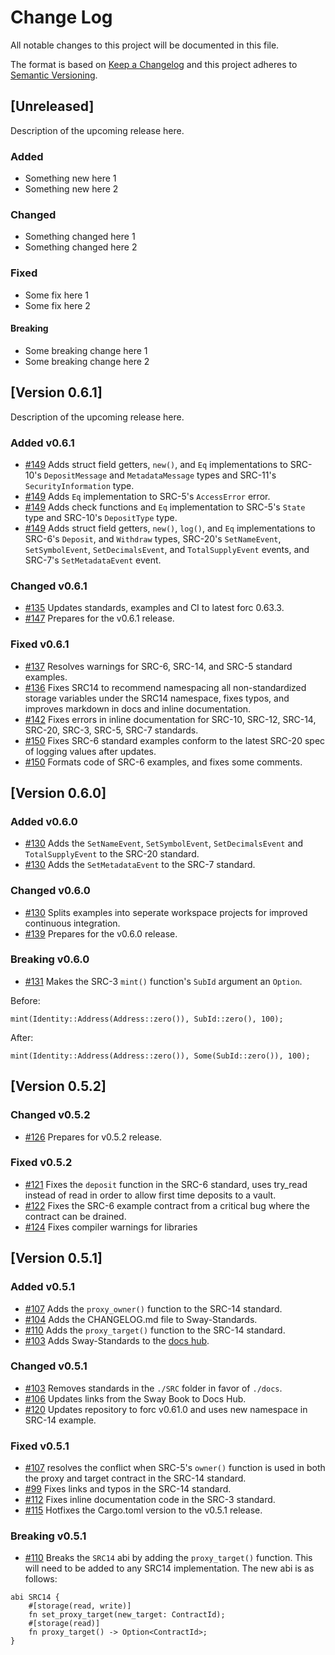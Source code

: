 # Change Log

All notable changes to this project will be documented in this file.

The format is based on [Keep a Changelog](http://keepachangelog.com/)
and this project adheres to [Semantic Versioning](http://semver.org/).

## [Unreleased]

Description of the upcoming release here.

### Added

- Something new here 1
- Something new here 2

### Changed

- Something changed here 1
- Something changed here 2

### Fixed

- Some fix here 1
- Some fix here 2

#### Breaking

- Some breaking change here 1
- Some breaking change here 2

## [Version 0.6.1]

Description of the upcoming release here.

### Added v0.6.1

- [#149](https://github.com/FuelLabs/sway-standards/pull/149) Adds struct field getters, `new()`, and `Eq` implementations to SRC-10's `DepositMessage` and `MetadataMessage` types and SRC-11's `SecurityInformation` type.
- [#149](https://github.com/FuelLabs/sway-standards/pull/149) Adds `Eq` implementation to SRC-5's `AccessError` error.
- [#149](https://github.com/FuelLabs/sway-standards/pull/149) Adds check functions and `Eq` implementation to SRC-5's `State` type and SRC-10's `DepositType` type.
- [#149](https://github.com/FuelLabs/sway-standards/pull/149) Adds struct field getters, `new()`, `log()`, and `Eq` implementations to SRC-6's `Deposit`, and `Withdraw` types, SRC-20's `SetNameEvent`, `SetSymbolEvent`, `SetDecimalsEvent`, and `TotalSupplyEvent` events, and SRC-7's `SetMetadataEvent` event.

### Changed v0.6.1

- [#135](https://github.com/FuelLabs/sway-standards/pull/135) Updates standards, examples and CI to latest forc 0.63.3.
- [#147](https://github.com/FuelLabs/sway-standards/pull/147) Prepares for the v0.6.1 release.

### Fixed v0.6.1

- [#137](https://github.com/FuelLabs/sway-standards/pull/137) Resolves warnings for SRC-6, SRC-14, and SRC-5 standard examples.
- [#136](https://github.com/FuelLabs/sway-standards/pull/136) Fixes SRC14 to recommend namespacing all non-standardized storage variables under the SRC14 namespace, fixes typos, and improves markdown in docs and inline documentation.
- [#142](https://github.com/FuelLabs/sway-standards/pull/142) Fixes errors in inline documentation for SRC-10, SRC-12, SRC-14, SRC-20, SRC-3, SRC-5, SRC-7 standards.
- [#150](https://github.com/FuelLabs/sway-standards/pull/150) Fixes SRC-6 standard examples conform to the latest SRC-20 spec of logging values after updates.
- [#150](https://github.com/FuelLabs/sway-standards/pull/150) Formats code of SRC-6 examples, and fixes some comments.

## [Version 0.6.0]

### Added v0.6.0

- [#130](https://github.com/FuelLabs/sway-standards/pull/130) Adds the `SetNameEvent`, `SetSymbolEvent`, `SetDecimalsEvent` and `TotalSupplyEvent` to the SRC-20 standard.
- [#130](https://github.com/FuelLabs/sway-standards/pull/130) Adds the `SetMetadataEvent` to the SRC-7 standard.

### Changed v0.6.0

- [#130](https://github.com/FuelLabs/sway-standards/pull/130) Splits examples into seperate workspace projects for improved continuous integration.
- [#139](https://github.com/FuelLabs/sway-standards/pull/139) Prepares for the v0.6.0 release.

### Breaking v0.6.0

- [#131](https://github.com/FuelLabs/sway-standards/pull/131) Makes the SRC-3 `mint()` function's `SubId` argument an `Option`.

Before:

```sway
mint(Identity::Address(Address::zero()), SubId::zero(), 100);
```

After:

```sway
mint(Identity::Address(Address::zero()), Some(SubId::zero()), 100);
```

## [Version 0.5.2]

### Changed v0.5.2

- [#126](https://github.com/FuelLabs/sway-standards/pull/126) Prepares for v0.5.2 release.

### Fixed v0.5.2

- [#121](https://github.com/FuelLabs/sway-standards/pull/121) Fixes the `deposit` function in the SRC-6 standard, uses try_read instead of read in order to allow first time deposits to a vault.
- [#122](https://github.com/FuelLabs/sway-standards/pull/122) Fixes the SRC-6 example contract from a critical bug where the contract can be drained.
- [#124](https://github.com/FuelLabs/sway-standards/pull/124) Fixes compiler warnings for libraries

## [Version 0.5.1]

### Added v0.5.1

- [#107](https://github.com/FuelLabs/sway-standards/pull/107) Adds the `proxy_owner()` function to the SRC-14 standard.
- [#104](https://github.com/FuelLabs/sway-standards/pull/104) Adds the CHANGELOG.md file to Sway-Standards.
- [#110](https://github.com/FuelLabs/sway-standards/pull/110) Adds the `proxy_target()` function to the SRC-14 standard.
- [#103](https://github.com/FuelLabs/sway-standards/pull/103) Adds Sway-Standards to the [docs hub](https://docs.fuel.network/docs/sway-standards/).

### Changed v0.5.1

- [#103](https://github.com/FuelLabs/sway-standards/pull/103) Removes standards in the `./SRC` folder in favor of `./docs`.
- [#106](https://github.com/FuelLabs/sway-standards/pull/106) Updates links from the Sway Book to Docs Hub.
- [#120](https://github.com/FuelLabs/sway-standards/pull/120) Updates repository to forc v0.61.0 and uses new namespace in SRC-14 example.

### Fixed v0.5.1

- [#107](https://github.com/FuelLabs/sway-standards/pull/107) resolves the conflict when SRC-5's `owner()` function is used in both the proxy and target contract in the SRC-14 standard.
- [#99](https://github.com/FuelLabs/sway-standards/pull/99) Fixes links and typos in the SRC-14 standard.
- [#112](https://github.com/FuelLabs/sway-standards/pull/112) Fixes inline documentation code in the SRC-3 standard.
- [#115](https://github.com/FuelLabs/sway-standards/pull/115) Hotfixes the Cargo.toml version to the v0.5.1 release.

### Breaking v0.5.1

- [#110](https://github.com/FuelLabs/sway-standards/pull/110) Breaks the `SRC14` abi by adding the `proxy_target()` function. This will need to be added to any SRC14 implementation. The new abi is as follows:

```sway
abi SRC14 {
    #[storage(read, write)]
    fn set_proxy_target(new_target: ContractId);
    #[storage(read)]
    fn proxy_target() -> Option<ContractId>;
}
```
